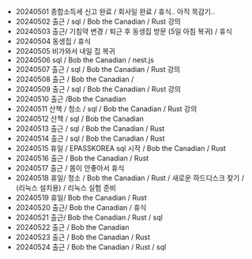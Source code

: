- 20240501 종합소득세 신고 완료 / 회사일 완료 / 휴식.. 아직 목감기..
- 20240502 출근 / sql / Bob the Canadian / Rust 강의
- 20240503 출근/ 기침약 변경 / 퇴근 후 동생집 방문 (5일 아침 복귀) / 휴식
- 20240504 동생집 / 휴식
- 20240505 비가와서 내일 집 복귀
- 20240506 sql / Bob the Canadian / nest.js
- 20240507 출근 / sql / Bob the Canadian / Rust 강의
- 20240508 출근 / Bob the Canadian /
- 20240509 출근 / sql / Bob the Canadian / Rust 강의
- 20240510 출근 /Bob the Canadian
- 20240511 산책 / 청소 / sql / Bob the Canadian / Rust 강의
- 20240512 산책 / sql / Bob the Canadian
- 20240513 출근 / sql / Bob the Canadian / Rust
- 20240514 출근 / sql / Bob the Canadian / Rust
- 20240515 휴일 / EPASSKOREA sql 시작 / Bob the Canadian / Rust
- 20240516 출근 / Bob the Canadian / Rust
- 20240517 출근 / 몸이 안좋아서 휴식
- 20240518 휴일/ 청소 / Bob the Canadian / Rust / 새로운 하드디스크 찾기 / (리눅스 설치용) / 리눅스 실험 준비
- 20240519 휴일/ Bob the Canadian / Rust
- 20240520 출근/ Bob the Canadian / 휴식
- 20240521 출근/ Bob the Canadian / Rust / sql
- 20240522 출근 / Bob the Canadian
- 20240523 출근 / Bob the Canadian / Rust
- 20240524 출근 / Bob the Canadian / Rust / sql
